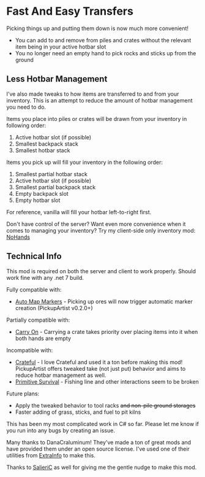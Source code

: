 # Fast And Easy Transfers

Picking things up and putting them down is now much more convenient!

- You can add to and remove from piles and crates without the relevant item being in your active hotbar slot
- You no longer need an empty hand to pick rocks and sticks up from the ground

## Less Hotbar Management

I've also made tweaks to how items are transferred to and from your inventory. This is an attempt to reduce the amount of hotbar management you need to do.

Items you place into piles or crates will be drawn from your inventory in following order:

1. Active hotbar slot (if possible)
1. Smallest backpack stack
1. Smallest hotbar stack

Items you pick up will fill your inventory in the following order:

1. Smallest partial hotbar stack
1. Active hotbar slot (if possible)
1. Smallest partial backpack stack
1. Empty backpack slot
1. Empty hotbar slot

For reference, vanilla will fill your hotbar left-to-right first.

Don't have control of the server? Want even more convenience when it comes to managing your inventory? Try my client-side only inventory mod: [NoHands](https://github.com/mass8326/vintagestory-nohands)

## Technical Info

This mod is required on both the server and client to work properly. Should work fine with any .net 7 build.

Fully compatible with:

- [Auto Map Markers](https://mods.vintagestory.at/show/mod/797) - Picking up ores will now trigger automatic marker creation (PickupArtist v0.2.0+)

Partially compatible with:

- [Carry On](https://mods.vintagestory.at/carryon) - Carrying a crate takes priority over placing items into it when both hands are empty

Incompatible with:

- [Crateful](https://mods.vintagestory.at/crateful) - I love Crateful and used it a ton before making this mod! PickupArtist offers tweaked take (not just put) behavior and aims to reduce hotbar management as well.
- [Primitive Survival](https://github.com/mass8326/vintagestory-pickupartist/issues/1) - Fishing line and other interactions seem to be broken

Future plans:

- Apply the tweaked behavior to tool racks ~~and non-pile ground storages~~
- Faster adding of grass, sticks, and fuel to pit kilns

This has been my most complicated work in C# so far. Please let me know if you run into any bugs by creating an issue.

Many thanks to DanaCraluminum! They've made a ton of great mods and have provided them under an open source license. I've used one of their utilities from [ExtraInfo](https://github.com/Craluminum-Mods/ExtraInfo) to make this.

Thanks to [SalieriC](https://github.com/mass8326/vintagestory-nohands/issues/1) as well for giving me the gentle nudge to make this mod.
